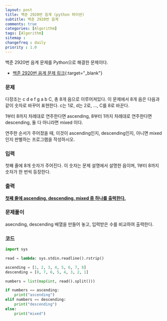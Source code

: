 ```yaml
---
layout: post
title: 백준 2920번 음계 (python 파이썬)
subtitle: 백준 2920번 음계
comments: true
categories: [Algorithm]
tags: [Algorithm]
sitemap :
changefreq : daily
priority : 1.0
---
```

백준 2920번 음계 문제를 Python으로 해결한 문제이다.  

* [백준 2920번 음계 문제 링크](https://www.acmicpc.net/problem/2920){:target="_blank"}


### 문제 
다장조는 c d e f g a b C, 총 8개 음으로 이루어져있다. 이 문제에서 8개 음은 다음과 같이 숫자로 바꾸어 표현한다. c는 1로, d는 2로, ..., C를 8로 바꾼다.

1부터 8까지 차례대로 연주한다면 ascending, 8부터 1까지 차례대로 연주한다면 descending, 둘 다 아니라면 mixed 이다.

연주한 순서가 주어졌을 때, 이것이 ascending인지, descending인지, 아니면 mixed인지 판별하는 프로그램을 작성하시오.



### 입력
첫째 줄에 8개 숫자가 주어진다. 이 숫자는 문제 설명에서 설명한 음이며, 1부터 8까지 숫자가 한 번씩 등장한다.


### 출력
**<u>첫째 줄에 ascending, descending, mixed 중 하나를 출력한다.</u>**


### 문제풀이
asecnding, descending 배열을 만들어 놓고, 입력받은 수를 비교하여 출력한다.


### 코드
```python
import sys

read = lambda: sys.stdin.readline().rstrip()

ascending = [1, 2, 3, 4, 5, 6, 7, 8]
descending = [8, 7, 6, 5, 4, 3, 2, 1]

numbers = list(map(int, read().split()))

if numbers == ascending:
    print("ascending")
elif numbers == descending:
    print("descending")
else:
    print("mixed")
```
